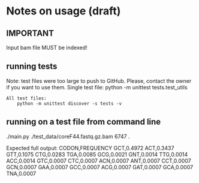 # Notes on usage (draft)

## IMPORTANT

Input bam file MUST be indexed!

## running tests

Note: test files were too large to push to GitHub. Please, contact the owner if  you want to use them.
    Single test file:
        python -m unittest tests.test_utils

    All test files:
        python -m unittest discover -s tests -v

## running on a test file from command line

./main.py ./test_data/coreF44.fastq.gz.bam 6747 .

Expected full output:
    CODON,FREQUENCY
    GCT,0.4972
    ACT,0.3437
    GTT,0.1075
    CTG,0.0283
    TGA,0.0085
    GCG,0.0021
    GNT,0.0014
    TTG,0.0014
    ACC,0.0014
    GTC,0.0007
    CTC,0.0007
    ACN,0.0007
    ANT,0.0007
    CCT,0.0007
    GCN,0.0007
    GAA,0.0007
    GCC,0.0007
    ACG,0.0007
    GAT,0.0007
    GCA,0.0007
    TNA,0.0007


